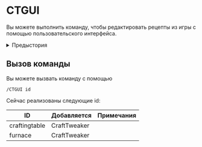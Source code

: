 # CTGUI

Вы можете выполнить команду, чтобы редактировать рецепты из игры с помощью пользовательского интерфейса.

<details><summary>Предыстория</summary> Некоторые люди не оценивают текстовые редакторы. Даже использование подсветки синтаксиса их не удовлетворяет. Они хотят GUI (графический пользовательский интерфейс).  
Для этого, Jared, покорный слуга лорда Ellpeck из дома пингвина, законного наследника трона молочного коктейля, короля семи королевств Германии, ройнаров и первых людей, матери пингвинов, моддера великих промерзших равнин, несломленного разрушителя модов, снизошел до нас из Maven, великой библиотеки запрещенных премудростей и богохульства, чтобы поделиться своими великими знаниями с человечеством по настоянию BBoldt, путешественника по королевствам, убийцы великого Ничего, автора Necrochodu. Unfortunately, we were not yet able to decipher the seemingly random jabbering that came from him, so he decided to instead go for a more simplistic means of help, by giving people who posess the power to manipulate the very laws of the universe (also called `OPs` or `Admins`) to access a magical window from inside the game they liked to play and change the fundaments of this false reality from within. </details>

## Вызов команды

Вы можете вызвать команду с помощью

    /CTGUI id
    

Сейчас реализованы следующие id:

| ID            | Добавляется  | Примечания |
| ------------- | ------------ | ---------- |
| craftingtable | CraftTweaker |            |
| furnace       | CraftTweaker |            |